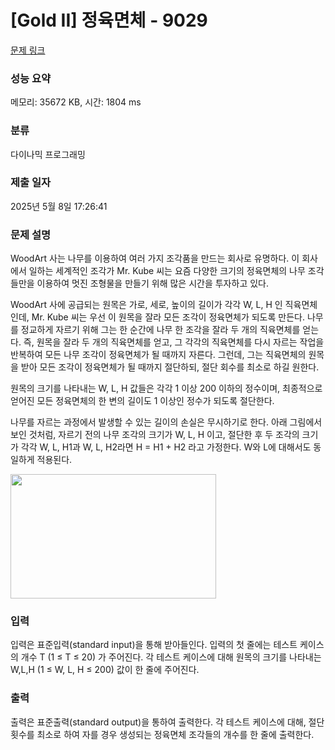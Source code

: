 # [Gold II] 정육면체 - 9029 

[문제 링크](https://www.acmicpc.net/problem/9029) 

### 성능 요약

메모리: 35672 KB, 시간: 1804 ms

### 분류

다이나믹 프로그래밍

### 제출 일자

2025년 5월 8일 17:26:41

### 문제 설명

<p>WoodArt 사는 나무를 이용하여 여러 가지 조각품을 만드는 회사로 유명하다. 이 회사에서 일하는 세계적인 조각가 Mr. Kube 씨는 요즘 다양한 크기의 정육면체의 나무 조각들만을 이용하여 멋진 조형물을 만들기 위해 많은 시간을 투자하고 있다. </p>

<p>WoodArt 사에 공급되는 원목은 가로, 세로, 높이의 길이가 각각 W, L, H 인 직육면체인데, Mr. Kube 씨는 우선 이 원목을 잘라 모든 조각이 정육면체가 되도록 만든다. 나무를 정교하게 자르기 위해 그는 한 순간에 나무 한 조각을 잘라 두 개의 직육면체를 얻는다. 즉, 원목을 잘라 두 개의 직육면체를 얻고, 그 각각의 직육면체를 다시 자르는 작업을 반복하여 모든 나무 조각이 정육면체가 될 때까지 자른다. 그런데, 그는 직육면체의 원목을 받아 모든 조각이 정육면체가 될 때까지 절단하되, 절단 회수를 최소로 하길 원한다.</p>

<p>원목의 크기를 나타내는 W, L, H 값들은 각각 1 이상 200 이하의 정수이며, 최종적으로 얻어진 모든 정육면체의 한 변의 길이도 1 이상인 정수가 되도록 절단한다.</p>

<p>나무를 자르는 과정에서 발생할 수 있는 길이의 손실은 무시하기로 한다. 아래 그림에서 보인 것처럼, 자르기 전의 나무 조각의 크기가 W, L, H 이고, 절단한 후 두 조각의 크기가 각각 W, L, H1과 W, L, H2라면 H = H1 + H2 라고 가정한다. W와 L에 대해서도 동일하게 적용된다.</p>

<p><img alt="" src="https://www.acmicpc.net/upload/images2/cub.png" style="height:199px; width:329px"></p>

### 입력 

 <p>입력은 표준입력(standard input)을 통해 받아들인다. 입력의 첫 줄에는 테스트 케이스의 개수 T (1 ≤ T ≤ 20) 가 주어진다. 각 테스트 케이스에 대해 원목의 크기를 나타내는 W,L,H (1 ≤ W, L, H ≤ 200) 값이 한 줄에 주어진다. </p>

### 출력 

 <p>출력은 표준출력(standard output)을 통하여 출력한다. 각 테스트 케이스에 대해, 절단 횟수를 최소로 하여 자를 경우 생성되는 정육면체 조각들의 개수를 한 줄에 출력한다.</p>


